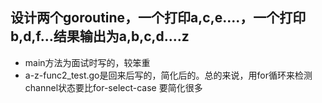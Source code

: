 ## 设计两个goroutine，一个打印a,c,e....，一个打印b,d,f...结果输出为a,b,c,d....z

* main方法为面试时写的，较笨重
* a-z-func2_test.go是回来后写的，简化后的。总的来说，用for循环来检测channel状态要比for-select-case 要简化很多